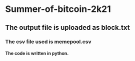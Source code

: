 # Summer-of-bitcoin-2k21
## The output file is uploaded as block.txt
### The csv file used is memepool.csv
#### The code is written in python.
